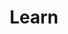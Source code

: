 ---
layout: theme
name: education
title: Learn
image: education.png
description: Without a community of data consumers, or the support of data producers, open data won't become part of the national discourse.
---